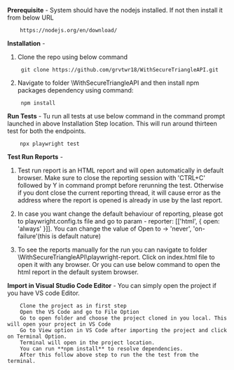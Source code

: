 **Prerequisite** -
System should have the nodejs installed. If not then install it from below URL 

        https://nodejs.org/en/download/

**Installation** -

1. Clone the repo using below command

        git clone https://github.com/grvtwr18/WithSecureTriangleAPI.git

2. Navigate to folder <YourLocation>\WithSecureTriangleAPI and then install npm packages dependency using command:

        npm install


**Run Tests** -
Tu run all tests at use below command in the command prompt launched in above Installation Step location. This will run around thirteen test for both the endpoints.

        npx playwright test

**Test Run Reports** -

1. Test run report is an HTML report and will open automatically in default browser. Make sure to close the reporting session    with 'CTRL+C' followed by Y in command prompt before rerunning the test. Otherwise if you dont close the current reporting thread, it will cause error as the address where the report is opened is already in use by the last report.

2. In case you want change the default behaviour of reporting, please got to playwright.config.ts file and go to param - reporter: [['html', { open: 'always' }]]. You can change the value of Open to -> 'never', 'on-failure'(this is default nature) 

3. To see the reports manually for the run you can navigate to folder <YourLocation>\WithSecureTriangleAPI\playwright-report. Click on index.html file to open it with any browser. Or you can use below command to open the html report in the default system browser.

**Import in Visual Studio Code Editor** -
You can simply open the project if you have VS code Editor. 
    
        Clone the project as in first step
        Open the VS Code and go to File Option
        Go to open folder and choose the project cloned in you local. This will open your project in VS Code
        Go to View option in VS Code after importing the project and click on Terminal Option.
        Terminal will open in the project location. 
        You can run **npm install** to resolve dependencies.
        After this follow above step to run the the test from the terminal.